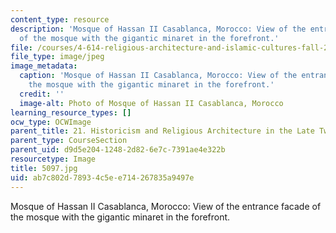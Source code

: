 ```yaml
---
content_type: resource
description: 'Mosque of Hassan II Casablanca, Morocco: View of the entrance facade
  of the mosque with the gigantic minaret in the forefront.'
file: /courses/4-614-religious-architecture-and-islamic-cultures-fall-2002/ab7c802d78934c5ee714267835a9497e_5097.jpg
file_type: image/jpeg
image_metadata:
  caption: 'Mosque of Hassan II Casablanca, Morocco: View of the entrance facade of
    the mosque with the gigantic minaret in the forefront.'
  credit: ''
  image-alt: Photo of Mosque of Hassan II Casablanca, Morocco
learning_resource_types: []
ocw_type: OCWImage
parent_title: 21. Historicism and Religious Architecture in the Late Twentieth Century
parent_type: CourseSection
parent_uid: d9d5e204-1248-2d82-6e7c-7391ae4e322b
resourcetype: Image
title: 5097.jpg
uid: ab7c802d-7893-4c5e-e714-267835a9497e
---
```

Mosque of Hassan II Casablanca, Morocco: View of the entrance facade of the mosque with the gigantic minaret in the forefront.

